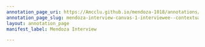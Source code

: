 ```yaml
---
annotation_page_uri: https://Amcclu.github.io/mendoza-1018/annotations/mendoza-interview-canvas-1-interviewee--contextualizing--gesturing--hesitation--body-language--sighs--looks-off--clicks-tongue--.json
annotation_page_slug: mendoza-interview-canvas-1-interviewee--contextualizing--gesturing--hesitation--body-language--sighs--looks-off--clicks-tongue--
layout: annotation_page
manifest_label: Mendoza Interview

---
```

